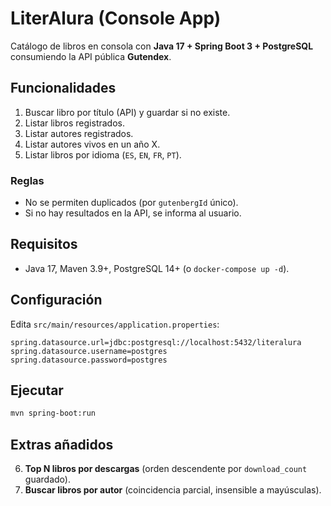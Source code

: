 # LiterAlura (Console App)
Catálogo de libros en consola con **Java 17 + Spring Boot 3 + PostgreSQL** consumiendo la API pública **Gutendex**.

## Funcionalidades
1. Buscar libro por título (API) y guardar si no existe.
2. Listar libros registrados.
3. Listar autores registrados.
4. Listar autores vivos en un año X.
5. Listar libros por idioma (`ES`, `EN`, `FR`, `PT`).

### Reglas
- No se permiten duplicados (por `gutenbergId` único).
- Si no hay resultados en la API, se informa al usuario.

## Requisitos
- Java 17, Maven 3.9+, PostgreSQL 14+ (o `docker-compose up -d`).

## Configuración
Edita `src/main/resources/application.properties`:
```properties
spring.datasource.url=jdbc:postgresql://localhost:5432/literalura
spring.datasource.username=postgres
spring.datasource.password=postgres
```

## Ejecutar
```bash
mvn spring-boot:run
```


## Extras añadidos
6. **Top N libros por descargas** (orden descendente por `download_count` guardado).
7. **Buscar libros por autor** (coincidencia parcial, insensible a mayúsculas).

